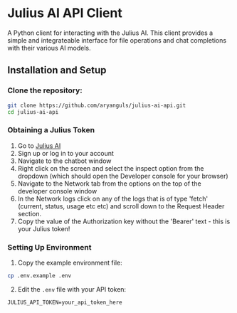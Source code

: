 # Julius AI API Client
A Python client for interacting with the Julius AI. This client provides a simple and integrateable interface for file operations and chat completions with their various AI models.

## Installation and Setup

### Clone the repository:
```bash
git clone https://github.com/aryanguls/julius-ai-api.git
cd julius-ai-api
```

### Obtaining a Julius Token
1. Go to [Julius AI](https://julius.ai)
2. Sign up or log in to your account
3. Navigate to the chatbot window
4. Right click on the screen and select the inspect option from the dropdown (which should open the Developer console for your browser)
5. Navigate to the Network tab from the options on the top of the developer console window
6. In the Network logs click on any of the logs that is of type 'fetch' (current, status, usage etc etc) and scroll down to the Request Header section.
7. Copy the value of the Authorization key without the 'Bearer' text - this is your Julius token!

### Setting Up Environment
1. Copy the example environment file:
```bash
cp .env.example .env
```

2. Edit the `.env` file with your API token:

```env
JULIUS_API_TOKEN=your_api_token_here
```